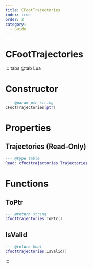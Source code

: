 ```yaml
---
title: CFootTrajectories
index: true
order: 2
category:
  - Guide
---
```


# CFootTrajectories

::: tabs
@tab Lua
# Constructor
```lua
--- @param ptr string
CFootTrajectories(ptr)
```
# Properties
## Trajectories (Read-Only)
```lua
--- @type table
Read: cfoottrajectories.Trajectories
```
# Functions
## ToPtr
```lua
--- @return string
cfoottrajectories:ToPtr()
```
## IsValid
```lua
--- @return bool
cfoottrajectories:IsValid()
```

:::